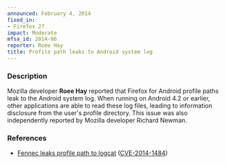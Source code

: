 ```yaml
---
announced: February 4, 2014
fixed_in:
- Firefox 27
impact: Moderate
mfsa_id: 2014-06
reporter: Roee Hay
title: Profile path leaks to Android system log
---
```


<h3>Description</h3>

<p>Mozilla developer <strong>Roee Hay</strong> reported that Firefox for
Android profile paths leak to the Android system log. When running on Android
4.2 or earlier, other applications are able to read these log files, leading to
information disclosure from the user's profile directory. This issue was also
independently reported by Mozilla developer Richard Newman.
</p>

<h3>References</h3>

<ul>
  <li><a href="https://bugzilla.mozilla.org/show_bug.cgi?id=953993">
       Fennec leaks profile path to logcat</a> (<a href="http://cve.mitre.org/cgi-bin/cvename.cgi?name=CVE-2014-1484" class="ex-ref">CVE-2014-1484</a>)</li>
</ul>



